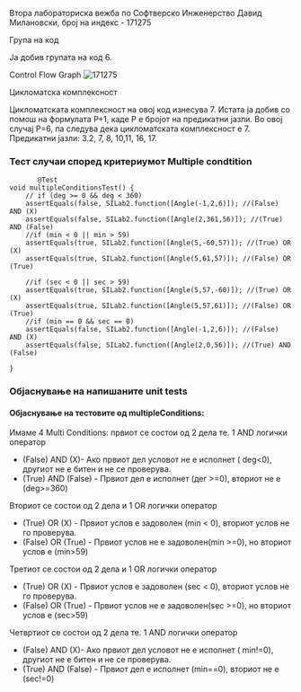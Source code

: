Втора лабораториска вежба по Софтверско Инженерство
Давид Милановски, број на индекс - 171275

Група на код

Ја добив групата на код 6.


Control Flow Graph
![171275](https://github.com/wann4be/SI_lab2_171275/blob/master/CFG.png)

Цикломатска комплексност

Цикломатската комплексност на овој код изнесува 7. Истата ја добив со помош на формулата P+1, каде P е бројот на предикатни јазли. Во овој случај P=6, па следува дека цикломатската комплексност е 7.
Предикатни јазли: 3.2, 7, 8, 10,11, 16, 17.

### Тест случаи според критериумот Multiple condtition 

	       @Test
    void multipleConditionsTest() {
        // if (deg >= 0 && deg < 360) 
        assertEquals(false, SILab2.function([Angle(-1,2,6)]); //(False) AND (X)
        assertEquals(false, SILab2.function([Angle(2,361,56)]); //(True) AND (False)
        //if (min < 0 || min > 59)
        assertEquals(true, SILab2.function([Angle(5,-60,57)]); //(True) OR (X)
        assertEquals(true, SILab2.function([Angle(5,61,57)]); //(False) OR (True)
        
        //if (sec < 0 || sec > 59)
        assertEquals(true, SILab2.function([Angle(5,57,-60)]); //(True) OR (X)
        assertEquals(true, SILab2.function([Angle(5,57,61)]); //(False) OR (True)
        //if (min == 0 && sec == 0)
        assertEquals(false, SILab2.function([Angle(-1,2,6)]); //(False) AND (X)
        assertEquals(false, SILab2.function([Angle(2,0,56)]); //(True) AND (False)
        
    }   
### Објаснување на напишаните unit tests
#### Објаснување на тестовите од multipleConditions:
Имаме 4 Multi Conditions:
првиот се состои од 2 дела те. 1 AND логички оператор
 * (False) AND (X)- Ако првиот дел условот не е исполнет ( deg<0), другиот не е битен и не се проверува.
 * (True) AND (False) - Првиот дел е исполнет (дег >=0), вториот не е (deg>=360) 

Вториот се состои од 2 дела и 1 OR логички оператор
 * (True) OR (X) - Првиот услов е задоволен (min < 0), вториот услов не го проверува.
 * (False) OR (True) - Првиот услов не е задоволен(min >=0), но вториот услов е (min>59)
 
Третиот се состои од 2 дела и 1 OR логички оператор
 * (True) OR (X) - Првиот услов е задоволен (sec < 0), вториот услов не го проверува.
 * (False) OR (True) - Првиот услов не е задоволен(sec >=0), но вториот услов е (sec>59)
 
 Четвртиот се состои од 2 дела те. 1 AND логички оператор
 * (False) AND (X)- Ако првиот дел условот не е исполнет ( min!=0), другиот не е битен и не се проверува.
 * (True) AND (False) - Првиот дел е исполнет (min==0), вториот не е (sec!=0) 

 
